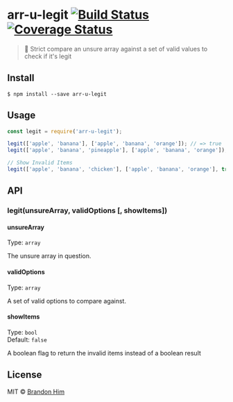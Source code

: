 # arr-u-legit [![Build Status](https://travis-ci.org/brh55/arr-u-legit.svg?branch=master)](https://travis-ci.org/brh55/arr-u-legit) [![Coverage Status](https://coveralls.io/repos/github/brh55/arr-u-legit/badge.svg?branch=master)](https://coveralls.io/github/brh55/arr-u-legit?branch=master)

> 🤔 Strict compare an unsure array against a set of valid values to check if it's legit

## Install

```
$ npm install --save arr-u-legit
```

## Usage

```js
const legit = require('arr-u-legit');

legit(['apple', 'banana'], ['apple', 'banana', 'orange']); // => true
legit(['apple', 'banana', 'pineapple'], ['apple', 'banana', 'orange']); // => false

// Show Invalid Items
legit(['apple', 'banana', 'chicken'], ['apple', 'banana', 'orange'], true); // => ['chicken']
```


## API

### legit(unsureArray, validOptions [, showItems])

#### unsureArray

Type: `array`

The unsure array in question.

#### validOptions

Type: `array`<br>

A set of valid options to compare against.

#### showItems

Type: `bool`<br>
Default: `false`

A boolean flag to return the invalid items instead of a boolean result

## License

MIT © [Brandon Him](https://github.com/brh55/arr-u-legit)
